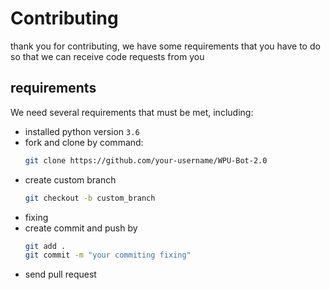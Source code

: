 # Contributing
thank you for contributing, we have some requirements that you have to do so that we can receive code requests from you

## requirements

We need several requirements that must be met, including:
- installed python version ```3.6```
- fork and clone by command:
  ```bash
  git clone https://github.com/your-username/WPU-Bot-2.0
  ```
- create custom branch
  ```bash
  git checkout -b custom_branch
  ```
- fixing
- create commit and push by
  ```bash
  git add .
  git commit -m "your commiting fixing"
  ```
- send pull request
